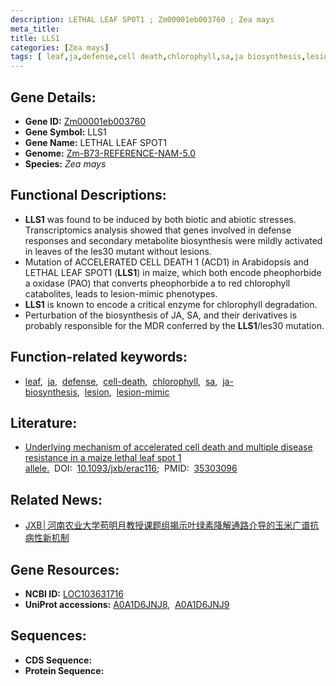 ```yaml
---
description: LETHAL LEAF SPOT1 ; Zm00001eb003760 ; Zea mays
meta_title:
title: LLS1
categories: [Zea mays]
tags: [ leaf,ja,defense,cell death,chlorophyll,sa,ja biosynthesis,lesion,lesion mimic ]
---
```


## Gene Details:
- **Gene ID:**	[Zm00001eb003760](https://www.maizegdb.org/gene_center/gene/Zm00001eb003760)
- **Gene Symbol:** LLS1
- **Gene Name:** LETHAL LEAF SPOT1
- **Genome:** [Zm-B73-REFERENCE-NAM-5.0](https://www.maizegdb.org/genome/assembly/Zm-B73-REFERENCE-NAM-5.0)
- **Species:** *Zea mays*

## Functional Descriptions:
   - **LLS1** was found to be induced by both biotic and abiotic stresses. Transcriptomics analysis showed that genes involved in defense responses and secondary metabolite biosynthesis were mildly activated in leaves of the les30 mutant without lesions.
   - Mutation of ACCELERATED CELL DEATH 1 (ACD1) in Arabidopsis and LETHAL LEAF SPOT1 (**LLS1**) in maize, which both encode pheophorbide a oxidase (PAO) that converts pheophorbide a to red chlorophyll catabolites, leads to lesion-mimic phenotypes.
   - **LLS1** is known to encode a critical enzyme for chlorophyll degradation.
   - Perturbation of the biosynthesis of JA, SA, and their derivatives is probably responsible for the MDR conferred by the **LLS1**/les30 mutation.

## Function-related keywords:
- [leaf](/tags/leaf/),&nbsp;&nbsp;[ja](/tags/ja/),&nbsp;&nbsp;[defense](/tags/defense/),&nbsp;&nbsp;[cell-death](/tags/cell-death/),&nbsp;&nbsp;[chlorophyll](/tags/chlorophyll/),&nbsp;&nbsp;[sa](/tags/sa/),&nbsp;&nbsp;[ja-biosynthesis](/tags/ja-biosynthesis/),&nbsp;&nbsp;[lesion](/tags/lesion/),&nbsp;&nbsp;[lesion-mimic](/tags/lesion-mimic/)

## Literature:
   - [Underlying mechanism of accelerated cell death and multiple disease resistance in a maize lethal leaf spot 1 allele.]( https://academic.oup.com/jxb/article/73/12/3991/6550641?login=true)&nbsp;&nbsp;DOI:&nbsp;&nbsp;[10.1093/jxb/erac116](https://academic.oup.com/jxb/article/73/12/3991/6550641?login=true);&nbsp;&nbsp;PMID:&nbsp;&nbsp;[35303096](https://pubmed.ncbi.nlm.nih.gov/35303096/)

## Related News:
   - [JXB│河南农业大学苟明月教授课题组揭示叶绿素降解通路介导的玉米广谱抗病性新机制](https://mp.weixin.qq.com/s?__biz=Mzg3MDEwNDEyMg==&mid=2247527008&idx=3&sn=fd1587319619be517e11df560dd883c2&chksm=ce90c735f9e74e238ee0e1de7489404763585b16d73aabbe14f7a58ae3e58cfe1ec1e9e5c045&scene=27#wechat_redirect)

## Gene Resources:
- **NCBI ID:** [LOC103631716](https://www.ncbi.nlm.nih.gov/gene/?term=LOC103631716)
- **UniProt accessions:** [A0A1D6JNJ8](https://www.uniprot.org/uniprotkb/A0A1D6JNJ8/entry),&nbsp;&nbsp;[A0A1D6JNJ9](https://www.uniprot.org/uniprotkb/A0A1D6JNJ9/entry)



## Sequences:
- **CDS Sequence:**
- **Protein Sequence:**

